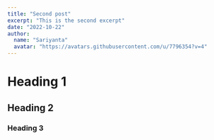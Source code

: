 ```yaml
---
title: "Second post"
excerpt: "This is the second excerpt"
date: "2022-10-22"
author:
  name: "Sariyanta"
  avatar: "https://avatars.githubusercontent.com/u/7796354?v=4"
---
```


# Heading 1

## Heading 2

### Heading 3
